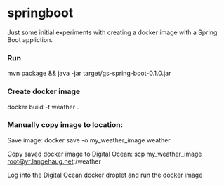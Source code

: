 # springboot

Just some initial experiments with creating a docker image with a Spring Boot appliction.

### Run
mvn package && java -jar target/gs-spring-boot-0.1.0.jar

### Create docker image
docker build -t weather .

### Manually copy image to location:

Save image: docker save -o my_weather_image weather

Copy saved docker image to Digital Ocean: scp my_weather_image root@yr.langehaug.net:/weather

Log into the Digital Ocean docker droplet and run the docker image

